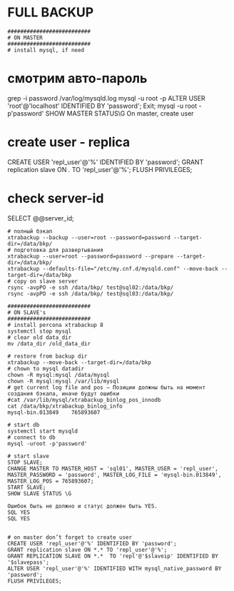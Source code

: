 # FULL BACKUP
```
##########################
# ON MASTER
##########################
# install mysql, if need
```
# смотрим авто-пароль
grep -i password /var/log/mysqld.log
mysql -u root -p
ALTER USER 'root'@'localhost' IDENTIFIED BY 'password';
Exit;
mysql -u root -p'password'
SHOW MASTER STATUS\G
On master, create user
# create user - replica
CREATE USER 'repl_user'@'%' IDENTIFIED BY 'password';
GRANT replication slave ON *.* TO 'repl_user'@'%';
FLUSH PRIVILEGES;
# check server-id
SELECT @@server_id;
```
# полный бэкап
xtrabackup --backup --user=root --password=password --target-dir=/data/bkp/
# подготовка для развертывания
xtrabackup --user=root --password=password --prepare --target-dir=/data/bkp/
xtrabackup --defaults-file="/etc/my.cnf.d/mysqld.conf" --move-back --target-dir=/data/bkp			 
# copy on slave server
rsync -avpPO -e ssh /data/bkp/ test@sql02:/data/bkp/
rsync -avpPO -e ssh /data/bkp/ test@sql03:/data/bkp/

##########################
# ON SLAVE's
##########################
# install percona xtrabackup 8
systemctl stop mysql
# clear old data_dir
mv /data_dir /old_data_dir 

# restore from backup dir
xtrabackup --move-back --target-dir=/data/bkp
# chown to mysql datadir
chown -R mysql:mysql /data/mysql
chown -R mysql:mysql /var/lib/mysql
# get current log file and pos – Позиции должны быть на момент создания бэкапа, иначе будут ошибки
#cat /var/lib/mysql/xtrabackup_binlog_pos_innodb
cat /data/bkp/xtrabackup_binlog_info
mysql-bin.013849	765893607

# start db
systemctl start mysqld
# connect to db
mysql -uroot -p'password'

# start slave
STOP SLAVE;
CHANGE MASTER TO MASTER_HOST = 'sql01', MASTER_USER = 'repl_user', MASTER_PASSWORD = 'password', MASTER_LOG_FILE = 'mysql-bin.013849', MASTER_LOG_POS = 765893607;
START SLAVE;
SHOW SLAVE STATUS \G

Ошибок быть не должно и статус должен быть YES.
SQL YES
SQL YES


# on master don’t forget to create user
CREATE USER 'repl_user'@'%' IDENTIFIED BY 'password';
GRANT replication slave ON *.* TO 'repl_user'@'%';
GRANT REPLICATION SLAVE ON *.*  TO 'repl'@'$slaveip' IDENTIFIED BY '$slavepass';
ALTER USER 'repl_user'@'%' IDENTIFIED WITH mysql_native_password BY 'password';
FLUSH PRIVILEGES;


```
